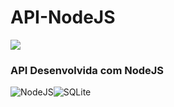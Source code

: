 ﻿# API-NodeJS
<a href="" target="_blank"><img src="https://img.shields.io/badge/status-concluído%20-green"></a>
### API Desenvolvida com NodeJS
![NodeJS](https://img.shields.io/badge/node.js-6DA55F?style=for-the-badge&logo=node.js&logoColor=white)![SQLite](https://img.shields.io/badge/sqlite-%2307405e.svg?style=for-the-badge&logo=sqlite&logoColor=white)
